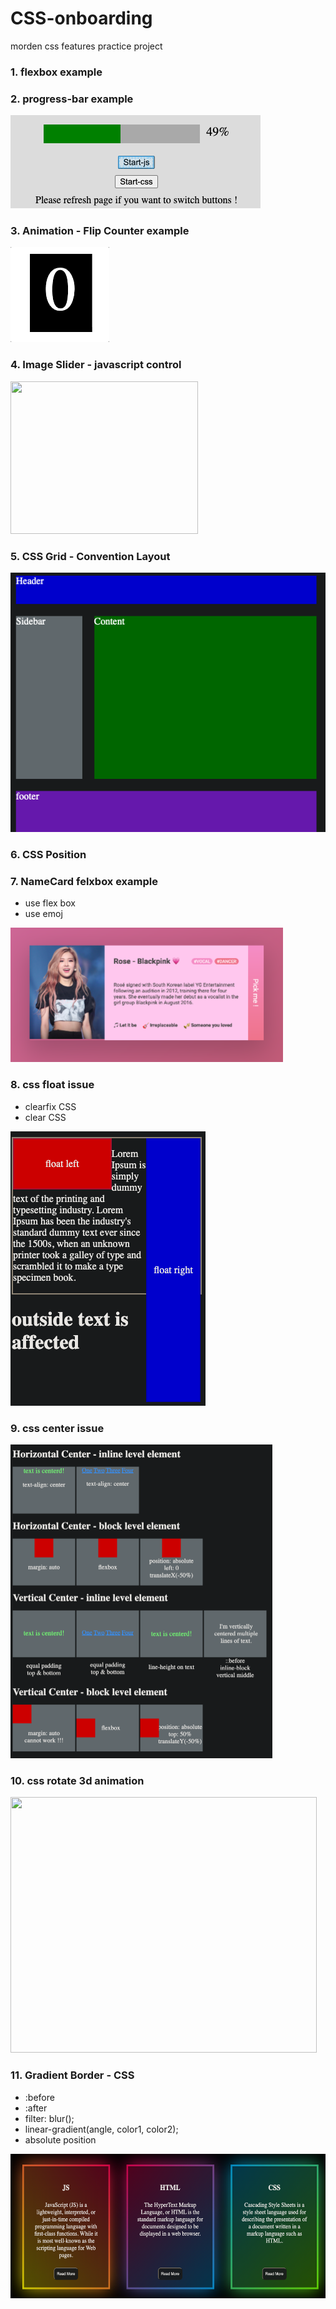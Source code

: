 # CSS-onboarding
morden css features practice project

### 1. flexbox example

### 2. progress-bar example
<img src="./progress-bar/progressbar.png" >

### 3. Animation - Flip Counter  example
<img src="./flip-counter/cover.gif" >

### 4. Image Slider - javascript control
<img src="./image-slider/cover.gif" width="300" height="244">

### 5. CSS Grid - Convention Layout

<img src ="./CSS-Grid/01-simple-grid/cover.png" >

### 6. CSS Position


### 7. NameCard felxbox example
-  use flex box
-  use emoj

<img src="./NameCard/flexbox.png" width="436" height="215">

### 8. css float issue
- clearfix CSS
- clear CSS

<img src="./css-float-clear/cover.png">


### 9. css center issue

<img src="./center-element/cover.png" width="419" height="502">

### 10. css rotate 3d animation

<img src="./css-rotate-animation/rotate3d.gif" width="490" height="409" />

### 11. Gradient Border - CSS
- :before
- :after
- filter: blur();
- linear-gradient(angle, color1, color2);
- absolute position

<img src="./gradient-boarder/cover.png" width="574" height="231" />

